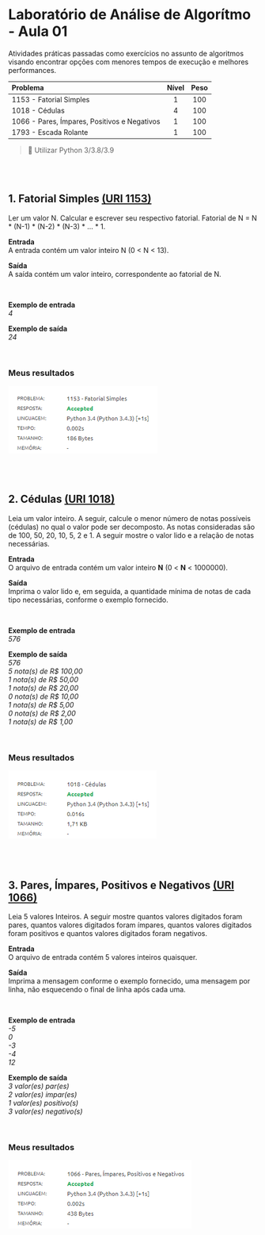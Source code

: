 # Laboratório de Análise de Algorítmo - Aula 01

Atividades práticas passadas como exercícios no assunto de algoritmos visando encontrar opções com menores tempos de execução e melhores performances.

<center>

| Problema                                     | Nível | Peso |
| :------------------------------------------- | :---: | :--: |
| 1153 - Fatorial Simples                      |   1   | 100  |
| 1018 - Cédulas                               |   4   | 100  |
| 1066 - Pares, Ímpares, Positivos e Negativos |   1   | 100  |
| 1793 - Escada Rolante                        |   1   | 100  |

</center>

> 🐍 Utilizar Python 3/3.8/3.9


<br><br>

## 1. Fatorial Simples [(URI 1153)](https://www.beecrowd.com.br/judge/pt/problems/view/1153)
Ler um valor N. Calcular e escrever seu respectivo fatorial. Fatorial de N = N * (N-1) * (N-2) * (N-3) * ... * 1.

**Entrada**  
A entrada contém um valor inteiro N (0 < N < 13).

**Saída**  
A saída contém um valor inteiro, correspondente ao fatorial de N.

<br>

**Exemplo de entrada**  
*4*

**Exemplo de saída**  
*24*

<br>

### Meus resultados

![Results](/doc/result_class-1_ex1.png)


<br><br>

## 2. Cédulas [(URI 1018)](https://www.beecrowd.com.br/judge/pt/problems/view/1018)  
Leia um valor inteiro. A seguir, calcule o menor número de notas possíveis (cédulas) no qual o valor pode ser decomposto. As notas consideradas são de 100, 50, 20, 10, 5, 2 e 1. A seguir mostre o valor lido e a relação de notas necessárias.

**Entrada**  
O arquivo de entrada contém um valor inteiro **N** (0 < **N** < 1000000).

**Saída**  
Imprima o valor lido e, em seguida, a quantidade mínima de notas de cada tipo necessárias, conforme o exemplo fornecido.  

<br>

**Exemplo de entrada**  
*576*

**Exemplo de saída**  
*576*  
*5 nota(s) de R$ 100,00*  
*1 nota(s) de R$ 50,00*  
*1 nota(s) de R$ 20,00*  
*0 nota(s) de R$ 10,00*  
*1 nota(s) de R$ 5,00*  
*0 nota(s) de R$ 2,00*  
*1 nota(s) de R$ 1,00*  

<br>

### Meus resultados

![Results](/doc/result_class-1_ex2.png)


<br><br>

## 3. Pares, Ímpares, Positivos e Negativos [(URI 1066)](https://www.beecrowd.com.br/judge/pt/problems/view/1066)
Leia 5 valores Inteiros. A seguir mostre quantos valores digitados foram pares, quantos valores digitados foram ímpares, quantos valores digitados foram positivos e quantos valores digitados foram negativos.

**Entrada**  
O arquivo de entrada contém 5 valores inteiros quaisquer.

**Saída**  
Imprima a mensagem conforme o exemplo fornecido, uma mensagem por linha, não esquecendo o final de linha após cada uma.

<br>

**Exemplo de entrada**  
*-5*  
*0*  
*-3*  
*-4*  
*12*  

**Exemplo de saída**  
*3 valor(es) par(es)*   
*2 valor(es) impar(es)*   
*1 valor(es) positivo(s)*   
*3 valor(es) negativo(s)*   

<br>

### Meus resultados

![Results](/doc/result_class-1_ex3.png)